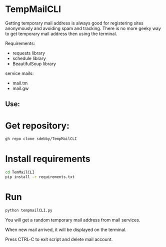 # TempMailCLI

Getting temporary mail address is always good for registering sites anonymously and avoiding spam and tracking.
There is no more geeky way to get temporary mail address then using the terminal.

Requirements:
* requests library
* schedule library
* BeautifulSoup library

service mails:
* mail.tm
* mail.gw

## Use:
# Get repository:
```bash
gh repo clone sdebby/TempMailCLI
```

# Install requirements
```bash
cd TemMailCLI
pip install -r requirements.txt
```

# Run
```bash
python tempmailCLI.py
```
You will get a random temporary mail address from mail services.

When new mail arrived, it will be displayed on the terminal.

Press CTRL-C to exit script and delete mail account.
